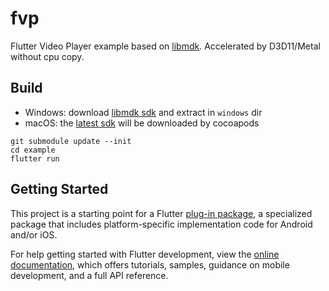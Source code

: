 # fvp

Flutter Video Player example based on [libmdk](https://github.com/wang-bin/mdk-sdk). Accelerated by D3D11/Metal without cpu copy.

## Build

- Windows: download [libmdk sdk](https://sourceforge.net/projects/mdk-sdk/files/nightly/mdk-sdk-windows-desktop-vs2022.7z/download) and extract in `windows` dir
- macOS: the [latest sdk](https://sourceforge.net/projects/mdk-sdk/files/nightly/mdk-sdk-apple.zip/download) will be downloaded by cocoapods

```
git submodule update --init
cd example
flutter run
```

## Getting Started

This project is a starting point for a Flutter
[plug-in package](https://flutter.dev/developing-packages/),
a specialized package that includes platform-specific implementation code for
Android and/or iOS.

For help getting started with Flutter development, view the
[online documentation](https://flutter.dev/docs), which offers tutorials,
samples, guidance on mobile development, and a full API reference.
